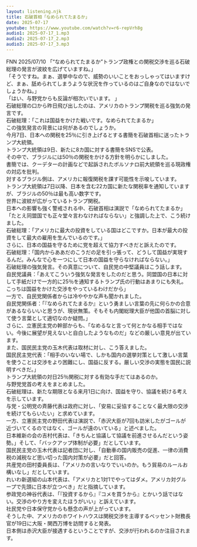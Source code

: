 ```yaml
---
layout: listening.njk
title: 石破首相「なめられてたまるか」
date: 2025-07-17
youtube: https://www.youtube.com/watch?v=r6-repVrh8g
audio1: 2025-07-17_1.mp3
audio2: 2025-07-17_2.mp3
audio3: 2025-07-17_3.mp3
---
```

FNN 2025/07/10
「“なめられてたまるか”トランプ政権との関税交渉を巡る石破総理の発言が波紋を広げていますね。」  
「そうですね。まぁ、選挙中なので、威勢のいいことをおっしゃってはいますけど、まぁ、舐められてしまうような状況を作っているのはご自身なのではないでしょうかね。」  
「はい、与野党からも反論が相次いでいます。 」  
石破総理の口から昨日飛び出したのは、アメリカのトランプ関税を巡る強気の発言です。  
石破総理：「これは国益をかけた戦いです。なめられてたまるか」  
この強気発言の背景には何があるのでしょうか。  
今月7日、日本への関税を25％に引き上げるとする書簡を石破首相に送ったトランプ大統領。  
トランプ大統領は9日、新たに8カ国に対する書簡をSNSで公表。  
その中で、ブラジルには50％の関税をかける方針を明らかにしました。  
書簡では、クーデターの計画などで起訴されたボルソナロ前大統領を巡る現政権の対応を批判。  
対するブラジル側は、アメリカに報復関税を課す可能性を示唆しています。  
トランプ大統領は7日以降、日本を含む22カ国に新たな関税率を通知していますが、ブラジルの50％は最も高い数字です。  
世界に波紋が広がっているトランプ関税。  
日本への影響も強く警戒される中、石破首相は演説で「なめられてたまるか」「たとえ同盟国でも正々堂々言わなければならない」と強調した上で、こう続けました。  
石破総理：「アメリカに最大の投資をしている国はどこですか。日本が最大の投資をして最大の雇用を生んでいるのです。」  
さらに、日本の国益を守るために党を超えて協力すべきだと訴えたのです。  
石破総理：「国内からああだのこうだの足を引っ張って、どうして国益が実現するんだ。みんなで心を一つにして日本の国益を守らなければならない。」  
石破総理の強気発言。その真意について、自民党の中堅議員はこう話します。  
自民党議員：「あえてこういう強気な発言をしたのだと思う。同盟国の日本に対して手紙だけで一方的に25％を通知するトランプ氏の行動はあまりにも失礼。こっちは国益をかけた交渉をやっているわけだから」  
一方で、自民党関係者からは冷ややかな声も聞かれました。  
自民党関係者：「『なめられてたまるか』という勇ましい言葉の先に何らかの合意があるならいいと思うが、現状無策。そもそも内閣総理大臣が他国の首脳に対して使う言葉として適切なのか疑問。」  
さらに、立憲民主党の幹部からも、「なめるなと言って何とかなる相手ではない。今後に展望が見えないと自白したようなものだ」などの厳しい意見が出ています。  
また、国民民主党の玉木代表は取材に対し、こう答えました。  
国民民主党代表：「相手のいない場で、しかも国内の選挙対策として激しい言葉を使うことは交渉をより困難にし、国益に反する。厳しい交渉の実態を国民に説明すべきだ。」  
トランプ大統領の対日25％関税に対する有効な手だてはあるのか。  
与野党党首の考えをまとめました。  
石破総理は、新たな期限となる来月1日に向け、国益を守り、協議を続ける考えを示しています。  
与党・公明党の斉藤代表は政府に対し、「安易に妥協することなく最大限の交渉を続けてもらいたい」と求めています。  
一方、立憲民主党の野田代表は演説で、「赤沢大臣が7回も訪米したがゴールが近づいてくるのではなく、ゴールが遠のいている」と述べました。  
日本維新の会の吉村代表は、「きちんと協議して協議を前進させるんだという姿勢。」そして、「バックアップ体制が必要」だとしています。  
国民民主党の玉木代表は記者団に対し、「自動車の国内販売の促進、一律の消費税の減税など思い切った国内対策が必要」だと回答。  
共産党の田村委員長は、「アメリカの言いなりでいいのか。もう貿易のルールお構いなし」だとしています。  
れいわ新選組の山本代表は、「アメリカと1対1でやってはダメ。アメリカ対グループで先頭に日本が立つべき」だと指摘しています。  
参政党の神谷代表は、「『投資するから』『コメを買うから』とかいう話ではない。交渉のやり方を変えたほうがいい」と訴えています。  
社民党や日本保守党からも懸念の声が上がっています。  
そうした中、アメリカのホワイトハウスは関税交渉を主導するベッセント財務長官が19日に大阪・関西万博を訪問すると発表。  
日本側は赤沢大臣が接遇するということですが、交渉が行われるのか注目されます。